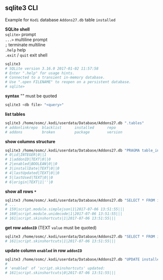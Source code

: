 sqlite3 CLI
---

Example for `Kodi` database `Addons27.db` table `installed`  

**SQLite shell**   
`sqlite>` prompt  
`...>` multiline prompt  
`;` terminate multiline  
`.help` help  
`.exit` / `quit` exit shell  
```sh
sqlite3
# SQLite version 3.16.0 2017-01-02 11:57:58
# Enter ".help" for usage hints.
# Connected to a transient in-memory database.
# Use ".open FILENAME" to reopen on a persistent database.
# sqlite>
```

**syntax**
"<query>" must be quoted
```sh
sqlite3 <db file> "<query>"
```

**list tables**
```sh
sqlite3 /home/osmc/.kodi/userdata/Database/Addons27.db ".tables"
# addonlinkrepo  blacklist      installed      repo
# addons         broken         package        version
```

**show columns structure**
```sh
sqlite3 /home/osmc/.kodi/userdata/Database/Addons27.db "PRAGMA table_info(installed)"
# 0|id|INTEGER|0||1
# 1|addonID|TEXT|0||0
# 2|enabled|BOOLEAN|0||0
# 3|installDate|TEXT|0||0
# 4|lastUpdated|TEXT|0||0
# 5|lastUsed|TEXT|0||0
# 6|origin|TEXT|1|''|0
```

**show all rows `*`**
```sh
sqlite3 /home/osmc/.kodi/userdata/Database/Addons27.db "SELECT * FROM installed"
# ...
# 159|script.module.simplejson|1|2017-07-06 13:51:55|||
# 160|script.module.unidecode|1|2017-07-06 13:51:55|||
# 161|script.skinshortcuts|1|2017-07-06 13:51:55|||
```

**get row `addonID`** (TEXT `value` must be quoted)
```sh
sqlite3 /home/osmc/.kodi/userdata/Database/Addons27.db "SELECT * FROM installed WHERE addonID = 'script.skinshortcuts'"
# 161|script.skinshortcuts|1|2017-07-06 13:51:55|||
```

**update column `enabled` in row `addonID`**
```sh
sqlite3 /home/osmc/.kodi/userdata/Database/Addons27.db "UPDATE installed SET enabled = 0 WHERE addonID = 'script.skinshortcuts'"
#
# 'enabled' of 'script.skinshortcuts' updated:
# 161|script.skinshortcuts|0|2017-07-06 13:51:55|||
```

